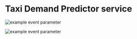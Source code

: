 # Taxi Demand Predictor service








![example event parameter](https://github.com/mcamara-aneo/taxi_demand_predictor/actions/workflows/feature_pipeline.yaml/badge.svg?event=push)




![example event parameter](https://github.com/mcamara-aneo/taxi_demand_predictor/actions/workflows/inference_pipeline.yaml/badge.svg?event=push)
